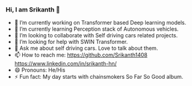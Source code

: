 ### Hi, I am Srikanth 👋

- 🔭 I’m currently working on Transformer based Deep learning models.
- 🌱 I’m currently learning Perception stack of Autonomous vehicles.
- 👯 I’m looking to collaborate with Self driving cars related projects.
- 🤔 I’m looking for help with SWIN Transformer.
- 💬 Ask me about self driving cars. Love to talk about them.
- 📫 How to reach me: https://github.com/Srikanth1408 https://www.linkedin.com/in/srikanth-hn/
- 😄 Pronouns: He/His
- ⚡ Fun fact: My day starts with chainsmokers So Far So Good album.
